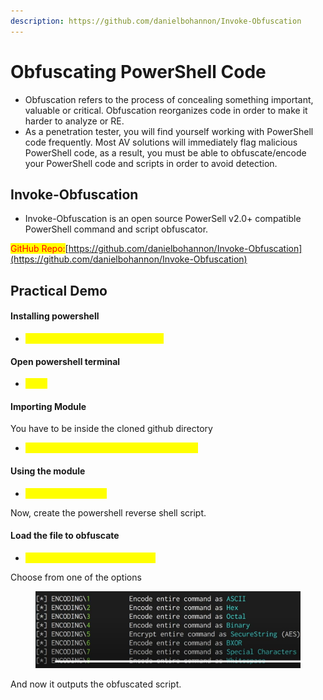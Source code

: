 ```yaml
---
description: https://github.com/danielbohannon/Invoke-Obfuscation
---
```


# Obfuscating PowerShell Code

* Obfuscation refers to the process of concealing something important, valuable or critical. Obfuscation reorganizes code in order to make it harder to analyze or RE.
* As a penetration tester, you will find yourself working with PowerShell code frequently. Most AV solutions will immediately flag malicious PowerShell code, as a result, you must be able  to obfuscate/encode your PowerShell code and scripts in order to avoid detection.

## Invoke-Obfuscation

* Invoke-Obfuscation is an open source PowerSell v2.0+ compatible PowerShell command and script obfuscator.

<mark style="color:red;">GitHub Repo:</mark>[https://github.com/danielbohannon/Invoke-Obfuscation](https://github.com/danielbohannon/Invoke-Obfuscation)

## Practical Demo

#### Installing powershell

* <mark style="color:yellow;">sudo apt-get install powershell -y</mark>

#### Open powershell terminal

* <mark style="color:yellow;">pwsh</mark>

#### Importing Module&#x20;

You have to be inside the cloned github directory

* <mark style="color:yellow;">Import-Module ./Invoke-Obfuscation.psd1</mark>

#### Using the module

* <mark style="color:yellow;">Invoke-Obfuscation</mark>

Now, create the powershell reverse shell script.&#x20;

#### Load the file to obfuscate

* <mark style="color:yellow;">SET SCRIPTPATH 'pathtoscript'</mark>

Choose from one of the options

<figure><img src="../../.gitbook/assets/image (65).png" alt=""><figcaption></figcaption></figure>

And now it outputs the obfuscated script.



